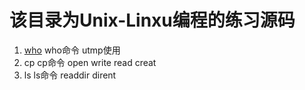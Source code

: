 # 该目录为Unix-Linxu编程的练习源码
1. [who](https://www.alexzhublog.top/2021/01/30/Unix-Linux-who/)  who命令 utmp使用
2. cp   cp命令  open write read creat
3. ls   ls命令  readdir dirent